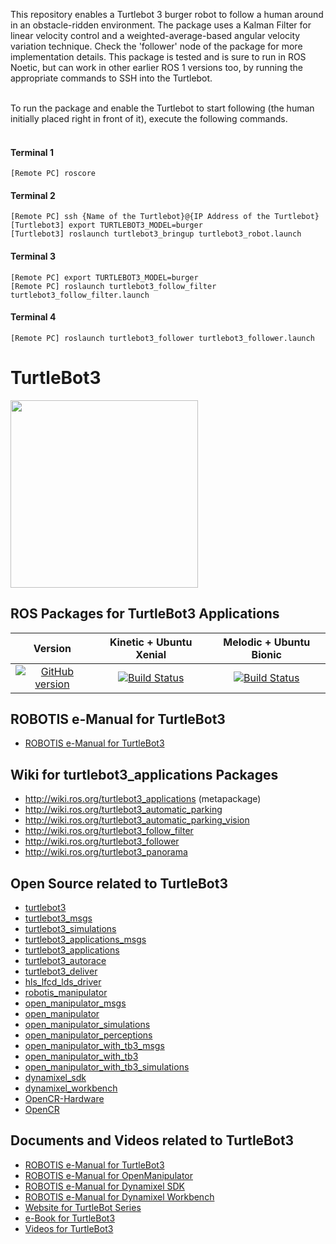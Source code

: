 This repository enables a Turtlebot 3 burger robot to follow a human around in an obstacle-ridden environment. The package uses a Kalman Filter for linear velocity control and a weighted-average-based angular velocity variation technique. Check the 'follower' node of the package for more implementation details. This package is tested and is sure to run in ROS Noetic, but can work in other earlier ROS 1 versions too, by running the appropriate commands to SSH into the Turtlebot.<br><br>

To run the package and enable the Turtlebot to start following (the human initially placed right in front of it), execute the following commands.<br><br>
#### Terminal 1
	[Remote PC] roscore
#### Terminal 2
	[Remote PC] ssh {Name of the Turtlebot}@{IP Address of the Turtlebot}	
	[Turtlebot3] export TURTLEBOT3_MODEL=burger		
	[Turtlebot3] roslaunch turtlebot3_bringup turtlebot3_robot.launch
#### Terminal 3
	[Remote PC] export TURTLEBOT3_MODEL=burger	
	[Remote PC] roslaunch turtlebot3_follow_filter turtlebot3_follow_filter.launch
#### Terminal 4
	[Remote PC] roslaunch turtlebot3_follower turtlebot3_follower.launch
	
# TurtleBot3
<img src="https://github.com/ROBOTIS-GIT/emanual/blob/master/assets/images/platform/turtlebot3/logo_turtlebot3.png" width="300">

## ROS Packages for TurtleBot3 Applications
|Version|Kinetic + Ubuntu Xenial|Melodic + Ubuntu Bionic|
|:---:|:---:|:---:|
|[![GitHub version](https://badge.fury.io/gh/ROBOTIS-GIT%2Fturtlebot3_applications.svg)](https://badge.fury.io/gh/ROBOTIS-GIT%2Fturtlebot3_applications)|[![Build Status](https://travis-ci.org/ROBOTIS-GIT/turtlebot3_applications.svg?branch=kinetic-devel)](https://travis-ci.org/ROBOTIS-GIT/turtlebot3_applications)|[![Build Status](https://travis-ci.org/ROBOTIS-GIT/turtlebot3_applications.svg?branch=melodic-devel)](https://travis-ci.org/ROBOTIS-GIT/turtlebot3_applications)|

## ROBOTIS e-Manual for TurtleBot3
- [ROBOTIS e-Manual for TurtleBot3](http://turtlebot3.robotis.com/)

## Wiki for turtlebot3_applications Packages
- http://wiki.ros.org/turtlebot3_applications (metapackage)
- http://wiki.ros.org/turtlebot3_automatic_parking
- http://wiki.ros.org/turtlebot3_automatic_parking_vision
- http://wiki.ros.org/turtlebot3_follow_filter
- http://wiki.ros.org/turtlebot3_follower
- http://wiki.ros.org/turtlebot3_panorama

## Open Source related to TurtleBot3
- [turtlebot3](https://github.com/ROBOTIS-GIT/turtlebot3)
- [turtlebot3_msgs](https://github.com/ROBOTIS-GIT/turtlebot3_msgs)
- [turtlebot3_simulations](https://github.com/ROBOTIS-GIT/turtlebot3_simulations)
- [turtlebot3_applications_msgs](https://github.com/ROBOTIS-GIT/turtlebot3_applications_msgs)
- [turtlebot3_applications](https://github.com/ROBOTIS-GIT/turtlebot3_applications)
- [turtlebot3_autorace](https://github.com/ROBOTIS-GIT/turtlebot3_autorace)
- [turtlebot3_deliver](https://github.com/ROBOTIS-GIT/turtlebot3_deliver)
- [hls_lfcd_lds_driver](https://github.com/ROBOTIS-GIT/hls_lfcd_lds_driver)
- [robotis_manipulator](https://github.com/ROBOTIS-GIT/robotis_manipulator)
- [open_manipulator_msgs](https://github.com/ROBOTIS-GIT/open_manipulator_msgs)
- [open_manipulator](https://github.com/ROBOTIS-GIT/open_manipulator)
- [open_manipulator_simulations](https://github.com/ROBOTIS-GIT/open_manipulator_simulations)
- [open_manipulator_perceptions](https://github.com/ROBOTIS-GIT/open_manipulator_perceptions)
- [open_manipulator_with_tb3_msgs](https://github.com/ROBOTIS-GIT/open_manipulator_with_tb3_msgs)
- [open_manipulator_with_tb3](https://github.com/ROBOTIS-GIT/open_manipulator_with_tb3)
- [open_manipulator_with_tb3_simulations](https://github.com/ROBOTIS-GIT/open_manipulator_with_tb3_simulations)
- [dynamixel_sdk](https://github.com/ROBOTIS-GIT/DynamixelSDK)
- [dynamixel_workbench](https://github.com/ROBOTIS-GIT/dynamixel-workbench)
- [OpenCR-Hardware](https://github.com/ROBOTIS-GIT/OpenCR-Hardware)
- [OpenCR](https://github.com/ROBOTIS-GIT/OpenCR)

## Documents and Videos related to TurtleBot3
- [ROBOTIS e-Manual for TurtleBot3](http://turtlebot3.robotis.com/)
- [ROBOTIS e-Manual for OpenManipulator](http://emanual.robotis.com/docs/en/platform/openmanipulator/)
- [ROBOTIS e-Manual for Dynamixel SDK](http://emanual.robotis.com/docs/en/software/dynamixel/dynamixel_sdk/overview/)
- [ROBOTIS e-Manual for Dynamixel Workbench](http://emanual.robotis.com/docs/en/software/dynamixel/dynamixel_workbench/)
- [Website for TurtleBot Series](http://www.turtlebot.com/)
- [e-Book for TurtleBot3](https://community.robotsource.org/t/download-the-ros-robot-programming-book-for-free/51/)
- [Videos for TurtleBot3 ](https://www.youtube.com/playlist?list=PLRG6WP3c31_XI3wlvHlx2Mp8BYqgqDURU)
